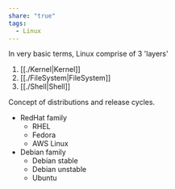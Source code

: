 ```yaml
---
share: "true"
tags:
  - Linux
---
```




In very basic terms, Linux comprise of 3 'layers'

1. [[./Kernel|Kernel]]
2. [[./FileSystem|FileSystem]]
3. [[./Shell|Shell]]

Concept of distributions and release cycles.

* RedHat family
	* RHEL
	* Fedora
	* AWS Linux
* Debian family
	* Debian stable
	* Debian unstable
	* Ubuntu
